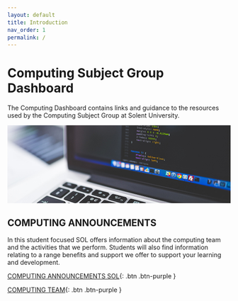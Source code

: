 ```yaml
---
layout: default
title: Introduction
nav_order: 1
permalink: /
---
```




# Computing Subject Group Dashboard

The Computing Dashboard contains links and guidance to the resources used by the Computing Subject Group at Solent University.

![Computer](docs/images/pexels-negative-space-160107_DATS.jpg)

## COMPUTING ANNOUNCEMENTS

In this student focused SOL offers information about the computing team and the activities that we perform.  Students will also find information relating to a range benefits and support we offer to support your learning and development.

[COMPUTING ANNOUNCEMENTS SOL](https://learn.solent.ac.uk/course/view.php?id=22663&section=0#tabs-tree-start){: .btn .btn-purple } 


[COMPUTING TEAM](https://learn.solent.ac.uk/course/view.php?id=22663&section=1#tabs-tree-start){: .btn .btn-purple } 
